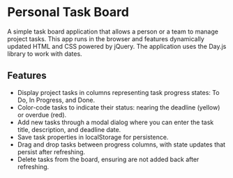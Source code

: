 # Personal Task Board 

A simple task board application that allows a person or a team to manage project tasks. This app runs in the browser and features dynamically updated HTML and CSS powered by jQuery. The application uses the Day.js library to work with dates.

## Features

- Display project tasks in columns representing task progress states: To Do, In Progress, and Done.
- Color-code tasks to indicate their status: nearing the deadline (yellow) or overdue (red).
- Add new tasks through a modal dialog where you can enter the task title, description, and deadline date.
- Save task properties in localStorage for persistence.
- Drag and drop tasks between progress columns, with state updates that persist after refreshing.
- Delete tasks from the board, ensuring are not added back after refreshing.


